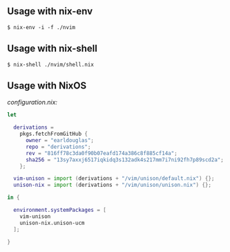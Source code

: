 ## Usage with nix-env

```
$ nix-env -i -f ./nvim
```

## Usage with nix-shell

```
$ nix-shell ./nvim/shell.nix
```

## Usage with NixOS

*configuration.nix:*

```nix
let

  derivations =
    pkgs.fetchFromGitHub {
      owner = "earldouglas";
      repo = "derivations";
      rev = "816ff78c3da0f90b07eafd174a386c8f885cf14a";
      sha256 = "13sy7axxj6517iqkidq3s132adk4s217mm7i7ni92fh7p89scd2a";
    };

  vim-unison = import (derivations + "/vim/unison/default.nix") {};
  unison-nix = import (derivations + "/vim/unison/unison.nix") {};

in {

  environment.systemPackages = [
    vim-unison
    unison-nix.unison-ucm
  ];

}
```
